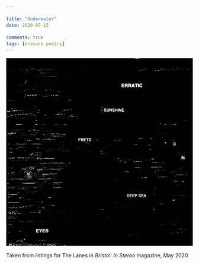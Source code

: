 ```yaml
---

title: "Underwater"
date: 2020-07-15

comments: true
tags: [erasure poetry]
---
```


<img src="/assets/images/articles/underwater.jpeg" class="responsive"><br>

Taken from listings for The Lanes in *Bristol: In Stereo* magazine, May 2020

